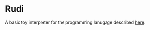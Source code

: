 # Rudi

A basic toy interpreter for the programming lanugage described [here](https://farrugiamaths.quora.com/Combinatory-logic-Using-math-boldsymbol-mathsf-S-math-and-math-boldsymbol-mathsf-K-math-Part-1).


